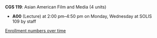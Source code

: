 **CGS 119**: Asian American Film and Media (4 units)

- **A00** (Lecture) at 2:00 pm–4:50 pm on Monday, Wednesday at SOLIS 109 by staff

[Enrollment numbers over time](./CGS119.tsv)
